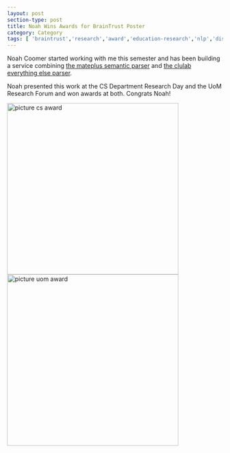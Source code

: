 ```yaml
---
layout: post
section-type: post
title: Noah Wins Awards for BrainTrust Poster
category: Category
tags: [ 'braintrust','research','award','education-research','nlp','discourse','semantics','advising' ]
---
```

Noah Coomer started working with me this semester and has been building a service combining [the mateplus semantic parser](https://github.com/microth/mateplus) and [the clulab everything else parser](https://github.com/clulab/processors).

Noah presented this work at the CS Department Research Day and the UoM Research Forum and won awards at both.
Congrats Noah!

<img src="https://blogs.memphis.edu/aolney/files/2019/10/cs-noah-award-2018.jpg" alt="picture cs award" style="width: 400px;"/>

<img src="https://blogs.memphis.edu/aolney/files/2019/10/uom-noah-award-2018.jpg" alt="picture uom award" style="width: 400px;"/>

